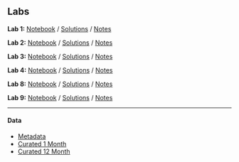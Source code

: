 ## Labs
**Lab 1:**  [Notebook](https://github.com/LukeBirkett/study-planner/blob/main/934G5_Machine_Learning/labs/Week%201.ipynb) / [Solutions](https://github.com/LukeBirkett/study-planner/blob/main/934G5_Machine_Learning/labs/Week%201_with%20solutions.ipynb) / [Notes](https://github.com/LukeBirkett/study-planner/blob/main/934G5_Machine_Learning/labs/notes/lab_1_notes.pdf)

**Lab 2:** [Notebook](https://github.com/LukeBirkett/study-planner/blob/main/934G5_Machine_Learning/labs/Week%202.ipynb) / [Solutions](https://github.com/LukeBirkett/study-planner/blob/main/934G5_Machine_Learning/labs/Week%202_assignments.ipynb) / [Notes](https://github.com/LukeBirkett/study-planner/blob/main/934G5_Machine_Learning/labs/notes/lab_2_notes.pdf)

**Lab 3:** [Notebook](https://github.com/LukeBirkett/study-planner/blob/main/934G5_Machine_Learning/labs/Week%203.ipynb) / [Solutions](https://github.com/LukeBirkett/study-planner/blob/main/934G5_Machine_Learning/labs/Week%203_with%20solutions.ipynb) / [Notes](https://github.com/LukeBirkett/study-planner/blob/main/934G5_Machine_Learning/labs/notes/lab_3_notes.pdf)

**Lab 4:** [Notebook](https://github.com/LukeBirkett/study-planner/blob/main/934G5_Machine_Learning/labs/Week%204.ipynb) / [Solutions](https://github.com/LukeBirkett/study-planner/blob/main/934G5_Machine_Learning/labs/Week%204_with%20solutions.ipynb) / [Notes](https://github.com/LukeBirkett/study-planner/blob/main/934G5_Machine_Learning/labs/notes/lab_4_notes.pdf)

**Lab 8:** [Notebook](https://github.com/LukeBirkett/study-planner/blob/main/934G5_Machine_Learning/labs/Week%208.ipynb) / [Solutions](https://github.com/LukeBirkett/study-planner/blob/main/934G5_Machine_Learning/labs/Week%208_with%20solutions.ipynb) / [Notes](https://github.com/LukeBirkett/study-planner/blob/main/934G5_Machine_Learning/labs/notes/lab_8_notes.pdf)

**Lab 9:** [Notebook](https://github.com/LukeBirkett/study-planner/blob/main/934G5_Machine_Learning/labs/Week%209.ipynb) / [Solutions](https://github.com/LukeBirkett/study-planner/blob/main/934G5_Machine_Learning/labs/Week%209_with%20solutions_Section%207.ipynb) / [Notes](https://github.com/LukeBirkett/study-planner/blob/main/934G5_Machine_Learning/labs/notes/lab_9_notes.pdf)

---

#### Data
- [Metadata](https://github.com/LukeBirkett/study-planner/blob/main/934G5_Machine_Learning/labs/Metadata_VARIABLES.xlsx)
- [Curated 1 Month](https://github.com/LukeBirkett/study-planner/blob/main/934G5_Machine_Learning/labs/curated_data_1month_2010-2022_nonans.csv)
- [Curated 12 Month](https://github.com/LukeBirkett/study-planner/blob/main/934G5_Machine_Learning/labs/curated_data_24month_2010-2022_nonans.csv)
